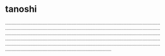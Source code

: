 # tanoshi

.................................................................................................................................................................................................................................................................................................................................................................................................................................................................................................................................................................................................................................................................................................................................